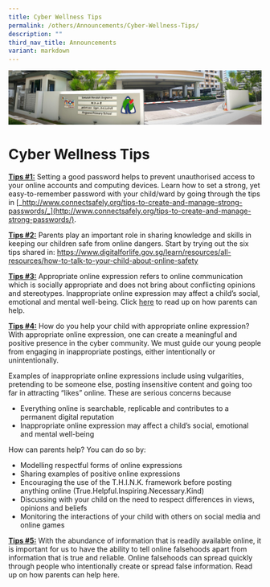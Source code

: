```yaml
---
title: Cyber Wellness Tips
permalink: /others/Announcements/Cyber-Wellness-Tips/
description: ""
third_nav_title: Announcements
variant: markdown
---
```

![](/images/About%20Us.jpg)

Cyber Wellness Tips
===================


<u><b>Tips #1:</b></u>&nbsp;Setting a good password helps to prevent unauthorised access to your online accounts and computing devices. Learn how to set a strong, yet easy-to-remember password with your child/ward by going through the tips in&nbsp;[_http://www.connectsafely.org/tips-to-create-and-manage-strong-passwords/_](http://www.connectsafely.org/tips-to-create-and-manage-strong-passwords/).

  

<u><b>Tips #2:</b></u>&nbsp;Parents play an important role in sharing knowledge and skills in keeping our children safe from online dangers. Start by trying out the six tips shared in:
https://www.digitalforlife.gov.sg/learn/resources/all-resources/how-to-talk-to-your-child-about-online-safety

  

<u><b>Tips #3:</b></u>&nbsp;Appropriate online expression refers to online communication which is socially appropriate and does not bring about conflicting opinions and stereotypes. Inappropriate online expression may affect a child’s social, emotional and mental well-being. Click [here](/files/appropriate%20online%20expression.pdf) to read up on how parents can help.

  

<u><b>Tips #4:</b></u>&nbsp;How do you help your child with appropriate online expression? With appropriate online expression, one can create a meaningful and positive presence in the cyber community. We must guide our young people from engaging in inappropriate postings, either intentionally or unintentionally.

  

Examples of inappropriate online expressions include using vulgarities, pretending to be someone else, posting insensitive content and going too far in attracting “likes” online. These are serious concerns because

  

*   Everything online is searchable, replicable and contributes to a permanent digital reputation
*   Inappropriate online expression may affect a child’s social, emotional and mental well-being

  

How can parents help? You can do so by:

  

*   Modelling respectful forms of online expressions
*   Sharing examples of positive online expressions
*   Encouraging the use of the T.H.I.N.K. framework before posting anything online (True.Helpful.Inspiring.Necessary.Kind)
*   Discussing with your child on the need to respect differences in views, opinions and beliefs
*   Monitoring the interactions of your child with others on social media and online games

  

<u><b>Tips #5:</b></u>&nbsp;With the abundance of information that is readily available online, it is important for us to have the ability to tell online falsehoods apart from information that is true and reliable. Online falsehoods can spread quickly through people who intentionally create or spread false information. Read up on how parents can help here.
